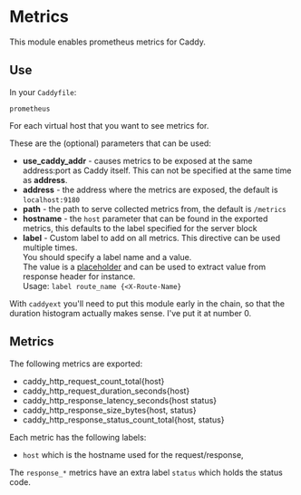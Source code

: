 # Metrics

This module enables prometheus metrics for Caddy.

## Use

In your `Caddyfile`:

~~~
prometheus
~~~

For each virtual host that you want to see metrics for.

These are the (optional) parameters that can be used:

  - **use_caddy_addr** - causes metrics to be exposed at the same address:port as Caddy itself. This can not be specified at the same time as **address**.
  - **address** - the address where the metrics are exposed, the default is `localhost:9180`
  - **path** - the path to serve collected metrics from, the default is `/metrics`
  - **hostname** - the `host` parameter that can be found in the exported metrics, this defaults to the label specified for the server block
  - **label** - Custom label to add on all metrics.
    This directive can be used multiple times.  
    You should specify a label name and a value.  
    The value is a [placeholder](https://caddyserver.com/docs/placeholders) and can be used to extract value from response header for instance.  
    Usage: `label route_name {<X-Route-Name}`

With `caddyext` you'll need to put this module early in the chain, so that
the duration histogram actually makes sense. I've put it at number 0.

## Metrics

The following metrics are exported:

* caddy_http_request_count_total{host}
* caddy_http_request_duration_seconds{host}
* caddy_http_response_latency_seconds{host status}
* caddy_http_response_size_bytes{host, status}
* caddy_http_response_status_count_total{host, status}

Each metric has the following labels:

* `host` which is the hostname used for the request/response,

The `response_*` metrics have an extra label `status` which holds the status code.
